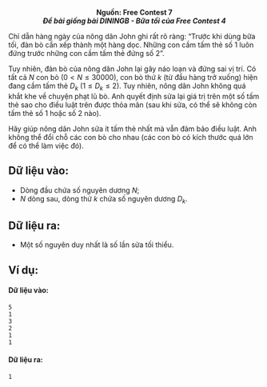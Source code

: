 **<center>Nguồn: Free Contest 7</center>**
***<center>Đề bài giống bài DININGB - Bữa tối của Free Contest 4</center>***

Chỉ dẫn hàng ngày của nông dân John ghi rất rõ ràng: “Trước khi dùng bữa tối, đàn bò cần xếp thành một hàng dọc. Những con cầm tấm thẻ số $1$ luôn đứng trước những con cầm tấm thẻ đứng số $2$”.

Tuy nhiên, đàn bò của nông dân John lại gây náo loạn và đứng sai vị trí. Có tất cả $N$ con bò $(0 < N ≤ 30000)$, con bò thứ $k$ (từ đầu hàng trở xuống) hiện đang cầm tấm thẻ $D_k\ (1 ≤ D_k ≤ 2)$. Tuy nhiên, nông dân John không quá khắt khe về chuyện phạt lũ bò. Anh quyết định sửa lại giá trị trên một số tấm thẻ sao cho điều luật trên được thỏa mãn (sau khi sửa, có thể sẽ không còn tấm thẻ số $1$ hoặc số $2$ nào).

Hãy giúp nông dân John sửa ít tấm thẻ nhất mà vẫn đảm bảo điều luật. Anh không thể đổi chỗ các con bò cho nhau (các con bò có kích thước quá lớn để có thể làm việc đó).

## Dữ liệu vào:
- Dòng đầu chứa số nguyên dương $N$;
- $N$ dòng sau, dòng thứ $k$ chứa số nguyên dương $D_k$.

## Dữ liệu ra:
- Một số nguyên duy nhất là số lần sửa tối thiểu.

## Ví dụ:
#### Dữ liệu vào:
```
5
1
3
2
1
1
```

#### Dữ liệu ra:
```
1
```